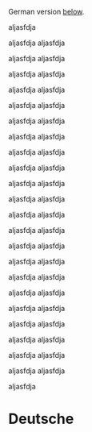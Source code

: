 German version [below](#deutsche).

aljasfdja

aljasfdja
aljasfdja

aljasfdja
aljasfdja

aljasfdja
aljasfdja

aljasfdja
aljasfdja

aljasfdja
aljasfdja

aljasfdja
aljasfdja

aljasfdja
aljasfdja

aljasfdja
aljasfdja

aljasfdja
aljasfdja

aljasfdja
aljasfdja

aljasfdja
aljasfdja

aljasfdja
aljasfdja

aljasfdja
aljasfdja

aljasfdja
aljasfdja

aljasfdja
aljasfdja

aljasfdja
aljasfdja

aljasfdja
aljasfdja

aljasfdja
aljasfdja

aljasfdja
aljasfdja

aljasfdja
aljasfdja

aljasfdja
aljasfdja

aljasfdja
aljasfdja

aljasfdja


# Deutsche

